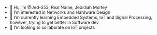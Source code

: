 - 👋 Hi, I’m @Jed-353, Real Name, Jedidiah Mortey
- 👀 I’m interested in Networks and Hardware Design
- 🌱 I’m currently learning Embedded Systems, IoT and Signal Processing, however, trying to get better in Software dev
- 💞️ I’m looking to collaborate on IoT projects

<!---
Jed-353/Jed-353 is a ✨ special ✨ repository because its `README.md` (this file) appears on your GitHub profile.
You can click the Preview link to take a look at your changes.
--->
